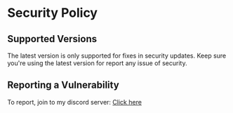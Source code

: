 # Security Policy

## Supported Versions

The latest version is only supported for fixes in security updates. Keep sure you're using the latest version for report any issue of security.

## Reporting a Vulnerability

To report, join to my discord server: [Click here](https://discord.gg/FTtVXfj)

